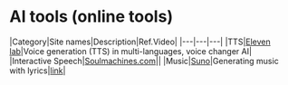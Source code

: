 # AI tools (online tools)

|Category|Site names|Description|Ref.Video|
|---|---|---|
|TTS|[Eleven lab](https://elevenlabs.io/)|Voice generation (TTS) in multi-languages, voice changer AI|
|Interactive Speech|[Soulmachines.com](https://www.soulmachines.com/)||
|Music|[Suno](https://www.suno.ai/)|Generating music with lyrics|[link](https://youtu.be/yAmTz4xtWss?si=-T2fFIgZjvFonwBb)|
